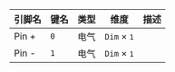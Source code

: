 <!--
DO NOT EDIT THIS FILE DIRECTLY.
This file is generated by tools/comp-docs.js.
All changes will be overwritten by regeneration.
-->

<slot class="model-pins">

| 引脚名 | 键名 | 类型 | 维度 | 描述 |
|:------ |:---- |:----:|:----:|:---- |
| Pin \+ | `0` | 电气 | `Dim` × <samp>1</samp> |  |
| Pin \- | `1` | 电气 | `Dim` × <samp>1</samp> |  |

</slot>
